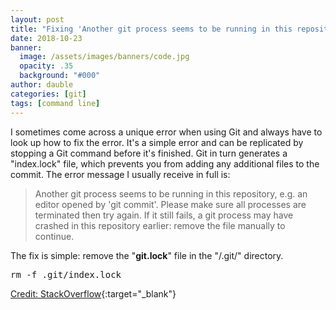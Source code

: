 ```yaml
---
layout: post
title: "Fixing 'Another git process seems to be running in this repository' Error in Git"
date: 2018-10-23
banner: 
  image: /assets/images/banners/code.jpg
  opacity: .35
  background: "#000"
author: dauble
categories: [git]
tags: [command line]
---
```

I sometimes come across a unique error when using Git and always have to look up how to fix the error. It's a simple error and can be replicated by stopping a Git command before it's finished. Git in turn generates a "index.lock" file, which prevents you from adding any additional files to the commit. The error message I usually receive in full is:

> Another git process seems to be running in this repository, e.g. an editor opened by 'git commit'. Please make sure all processes are terminated then try again. If it still fails, a git process may have crashed in this repository earlier: remove the file manually to continue.

The fix is simple: remove the "**git.lock**" file in the "/.git/" directory.

<pre>rm -f .git/index.lock</pre>

[Credit: StackOverflow](https://stackoverflow.com/questions/38004148/another-git-process-seems-to-be-running-in-this-repository){:target="_blank"}